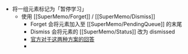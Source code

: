 - 将一组元素标记为「暂停学习」
	- 使用 [[SuperMemo/Forget]] / [[SuperMemo/Dismiss]]
		- Forget 会将元素加入至 [[SuperMemo/PendingQueue]] 的末尾
		- Dismiss 会将元素的 [[SuperMemo/Status]] 改为 dismissed
		- [官方对于这两种方案的回答](http://supermemopedia.com/wiki/Difference_between_Forget_and_Dismiss)
		-